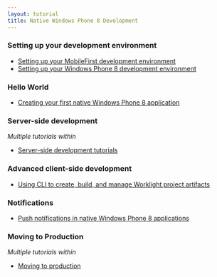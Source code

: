```yaml
---
layout: tutorial
title: Native Windows Phone 8 Development
---
```

### Setting up your development environment

* <a href="../setting-up-your-development-environment/setting-mobilefirst-development-environment/">Setting up your MobileFirst development environment</a>
* <a href="../setting-up-your-development-environment/setting-windows-phone-8-development-environment">Setting up your Windows Phone 8 development environment</a>

### Hello World

* <a href="../hello-world/creating-first-native-windows-phone-8-mobilefirst-application/">Creating your first native Windows Phone 8 application</a>

### Server-side development
<p><i>Multiple tutorials within</i></p>

* <a href="../server-side-development/">Server-side development tutorials</a>

### Advanced client-side development

* <a href="../advanced-client-side-development/using-cli-create-build-manage-project-artifacts/">Using CLI to create, build, and manage Worklight project artifacts</a>

### Notifications

* <a href="../notifications/push-notification-native-windows-phone-8-applications/">Push notifications in native Windows Phone 8 applications</a>

### Moving to Production
<p><i>Multiple tutorials within</i></p>

* <a href="../moving-production/">Moving to production</a>
